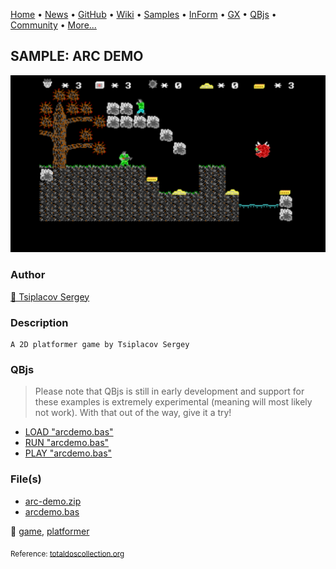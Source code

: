 [Home](https://qb64.com) • [News](../../news.md) • [GitHub](https://github.com/QB64Official/qb64) • [Wiki](https://github.com/QB64Official/qb64/wiki) • [Samples](../../samples.md) • [InForm](../../inform.md) • [GX](../../gx.md) • [QBjs](../../qbjs.md) • [Community](../../community.md) • [More...](../../more.md)

## SAMPLE: ARC DEMO

![screenshot.png](img/screenshot.png)

### Author

[🐝 Tsiplacov Sergey](../tsiplacov-sergey.md) 

### Description

```text
A 2D platformer game by Tsiplacov Sergey
```

### QBjs

> Please note that QBjs is still in early development and support for these examples is extremely experimental (meaning will most likely not work). With that out of the way, give it a try!

* [LOAD "arcdemo.bas"](https://v6p9d9t4.ssl.hwcdn.net/html/6022890/index.html?src=https://qb64.com/samples/arc-demo/src/arcdemo.bas)
* [RUN "arcdemo.bas"](https://v6p9d9t4.ssl.hwcdn.net/html/6022890/index.html?mode=auto&src=https://qb64.com/samples/arc-demo/src/arcdemo.bas)
* [PLAY "arcdemo.bas"](https://v6p9d9t4.ssl.hwcdn.net/html/6022890/index.html?mode=play&src=https://qb64.com/samples/arc-demo/src/arcdemo.bas)

### File(s)

* [arc-demo.zip](src/arc-demo.zip)
* [arcdemo.bas](src/arcdemo.bas)

🔗 [game](../game.md), [platformer](../platformer.md)


<sub>Reference: [totaldoscollection.org](http://www.totaldoscollection.org/nugnugnug/allhave.txt) </sub>
